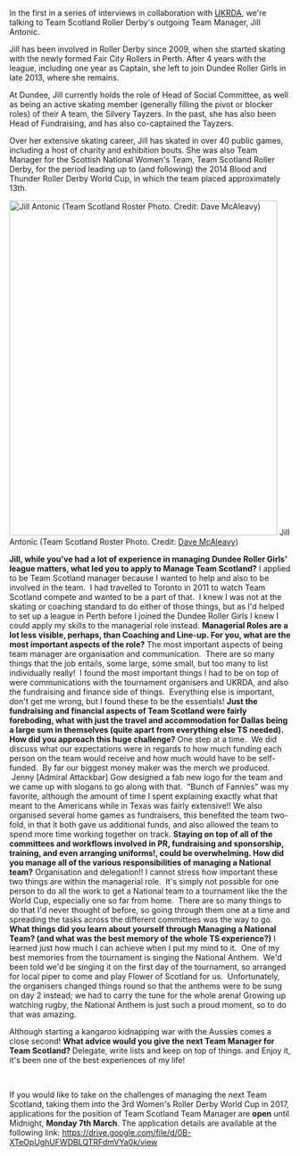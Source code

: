 <html><body><p>In the first in a series of interviews in collaboration with <a href="http://ukrda.org.uk/">UKRDA</a>, we're talking to Team Scotland Roller Derby's outgoing Team Manager, Jill Antonic.

Jill has been involved in Roller Derby since 2009, when she started skating with the newly formed Fair City Rollers in Perth. After 4 years with the league, including one year as Captain, she left to join Dundee Roller Girls in late 2013, where she remains.

At Dundee, Jill currently holds the role of Head of Social Committee, as well as being an active skating member (generally filling the pivot or blocker roles) of their A team, the Silvery Tayzers. In the past, she has also been Head of Fundraising, and has also co-captained the Tayzers.

Over her extensive skating career, Jill has skated in over 40 public games, including a host of charity and exhibition bouts. She was also Team Manager for the Scottish National Women's Team, Team Scotland Roller Derby, for the period leading up to (and following) the 2014 Blood and Thunder Roller Derby World Cup, in which the team placed approximately 13th.

<a href="https://www.scottishrollerderbyblog.com/posts/2016/03/03/managing-team-scotland-jill-antonic-team-scotlands-team-manager-2013-2016/teamscotland2014-012-2/" rel="attachment wp-att-6069"><img class="size-full wp-image-6069" src="/2016/03/teamscotland2014-0121.jpg" alt="Jill Antonic (Team Scotland Roster Photo. Credit: Dave McAleavy)" width="480" height="600"></a> Jill Antonic (Team Scotland Roster Photo. Credit: <a href="http://boutday.com">Dave McAleavy</a>)

<strong>Jill, while you've had a lot of experience in managing Dundee Roller Girls' league matters, what led you to apply to Manage Team Scotland?</strong><span style="font-weight:400;">
</span><span style="font-weight:400;">
</span><span style="font-weight:400;">I applied to be Team Scotland manager because I wanted to help and also to be involved in the team.  I had travelled to Toronto in 2011 to watch Team Scotland compete and wanted to be a part of that.  I knew I was not at the skating or coaching standard to do either of those things, but as I'd helped to set up a league in Perth before I joined the Dundee Roller Girls I knew I could apply my skills to the managerial role instead.</span><span style="font-weight:400;">
</span><span style="font-weight:400;">
</span><strong>Managerial Roles are a lot less visible, perhaps, than Coaching and Line-up. For you, what are the most important aspects of the role?</strong><span style="font-weight:400;">
</span><span style="font-weight:400;">
</span><span style="font-weight:400;">The most important aspects of being team manager are organisation and communication.  There are so many things that the job entails, some large, some small, but too many to list individually really!  I found the most important things I had to be on top of were communications with the tournament organisers and UKRDA, and also the fundraising and finance side of things.  Everything else is important, don't get me wrong, but I found these to be the essentials!</span><span style="font-weight:400;">
</span><span style="font-weight:400;">
</span><strong>Just the fundraising and financial aspects of Team Scotland were fairly foreboding, what with just the travel and accommodation for Dallas being a large sum in themselves (quite apart from everything else TS needed). How did you approach this huge challenge?</strong><span style="font-weight:400;">
</span><span style="font-weight:400;">
</span><span style="font-weight:400;">One step at a time.  We did discuss what our expectations were in regards to how much funding each person on the team would receive and how much would have to be self-funded.  By far our biggest money maker was the merch we produced.  Jenny [Admiral Attackbar] Gow designed a fab new logo for the team and we came up with slogans to go along with that.  "Bunch of Fannies" was my favorite, although the amount of time I spent explaining exactly what that meant to the Americans while in Texas was fairly extensive!! We also organised several home games as fundraisers, this benefited the team two-fold, in that it both gave us additional funds, and also allowed the team to spend more time working together on track.</span><span style="font-weight:400;">
</span><span style="font-weight:400;">
</span><strong>Staying on top of all of the committees and workflows involved in PR, fundraising and sponsorship, training, and even arranging uniforms!, could be overwhelming. How did you manage all of the various responsibilities of managing a National team?</strong><span style="font-weight:400;">
</span><span style="font-weight:400;">
</span><span style="font-weight:400;">Organisation and delegation!! I cannot stress how important these two things are within the managerial role.  It's simply not possible for one person to do all the work to get a National team to a tournament like the the World Cup, especially one so far from home.  There are so many things to do that I'd never thought of before, so going through them one at a time and spreading the tasks across the different committees was the way to go.</span><span style="font-weight:400;">
</span><span style="font-weight:400;">
</span><strong>What things did you learn about yourself through Managing a National Team? (and what was the best memory of the whole TS experience?)</strong><span style="font-weight:400;">
</span><span style="font-weight:400;">
</span><span style="font-weight:400;">I learned just how much I can achieve when I put my mind to it.  One of my best memories from the tournament is singing the National Anthem.  We'd been told we'd be singing it on the first day of the tournament, so arranged for local piper to come and play Flower of Scotland for us.  Unfortunately, the organisers changed things round so that the anthems were to be sung on day 2 instead; we had to carry the tune for the whole arena!
</span><span style="font-weight:400;"> Growing up watching rugby, the National Anthem is just such a proud moment, so to do that was amazing.  </span>

<span style="font-weight:400;">Although starting a kangaroo kidnapping war with the Aussies comes a close second!</span><span style="font-weight:400;">
</span><span style="font-weight:400;">
</span><strong>What advice would you give the next Team Manager for Team Scotland?
</strong><span style="font-weight:400;">
</span><span style="font-weight:400;">Delegate, write lists and keep on top of things. and Enjoy it, it's been one of the best experiences of my life!</span>

 

If you would like to take on the challenges of managing the next Team Scotland, taking them into the 3rd Women's Roller Derby World Cup in 2017, applications for the position of Team Scotland Team Manager are <strong>open</strong> until Midnight, <strong>Monday 7th March</strong>. The application details are available at the following link: <a href="https://drive.google.com/file/d/0B-XTeOpUghUFWDBLQTRFdmVYa0k/view">https://drive.google.com/file/d/0B-XTeOpUghUFWDBLQTRFdmVYa0k/view</a></p></body></html>
